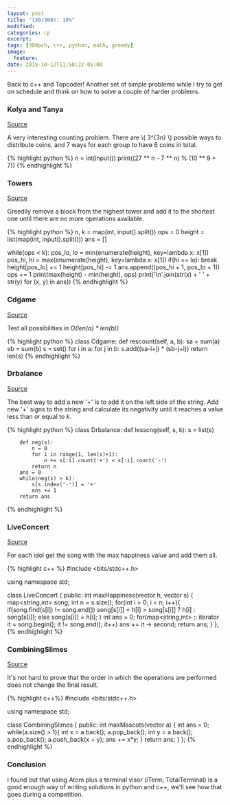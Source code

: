```yaml
---
layout: post
title: "(30/300): 10%"
modified:
categories: cp
excerpt:
tags: [300pch, c++, python, math, greedy]
image:
  feature:
date: 2015-10-12T11:58:32-05:00
---
```


Back to c++ and Topcoder! Another set of simple problems while I try to get on schedule and think on how to solve a couple of harder problems.

### Kolya and Tanya
[Source](http://codeforces.com/problemset/problem/584/B)

A very interesting counting problem. There are \\( 3^{3n} \\) possible ways to distribute coins, and 7 ways for each group to have 6 coins in total.

{% highlight python %}
n = int(input())
print((27 ** n - 7 ** n) % (10 ** 9 + 7))
{% endhighlight %}

### Towers
[Source](http://codeforces.com/problemset/problem/479/B)

Greedily remove a block from the highest tower and add it to the shortest one until there are no more operations available.

{% highlight python %}
n, k = map(int, input().split())
ops = 0
height = list(map(int, input().split()))
ans = []

while(ops < k):
    pos_lo, lo = min(enumerate(height), key=lambda x: x[1])
    pos_hi, hi = max(enumerate(height), key=lambda x: x[1])
    if(hi == lo):
        break
    height[pos_lo] += 1
    height[pos_hi] -= 1
    ans.append((pos_hi + 1, pos_lo + 1))
    ops += 1
print(max(height) - min(height), ops)
print('\n'.join(str(x) + ' ' + str(y) for (x, y) in ans))
{% endhighlight %}

### Cdgame
[Source](http://community.topcoder.com/stat?c=problem_statement&pm=14062&rd=16550)

Test all possibilities in *O(len(a) * len(b))*

{% highlight python %}
class Cdgame:
    def rescount(self, a, b):
        sa = sum(a)
        sb = sum(b)
        s = set()
        for i in a:
            for j in b:
                s.add((sa-i+j) * (sb-j+i))
        return len(s)
{% endhighlight %}

### Drbalance
[Source](http://community.topcoder.com/stat?c=problem_statement&rd=16550&pm=14060)

The best way to add a new '+' is to add it on the left side of the string. Add new '+' signs to the string and calculate its negativity until it reaches a value less than or equal to *k*.

{% highlight python %}
class Drbalance:
    def lesscng(self, s, k):
        s = list(s)

        def neg(s):
            n = 0
            for i in range(1, len(s)+1):
                n += s[:i].count('+') < s[:i].count('-')
            return n
        ans = 0
        while(neg(s) > k):
            s[s.index('-')] = '+'
            ans += 1
        return ans
{% endhighlight %}

### LiveConcert
[Source](http://community.topcoder.com/stat?c=problem_statement&pm=13948&rd=16549)

For each idol get the song with the max happiness value and add them all.

{% highlight c++ %}
#include <bits/stdc++.h>

using namespace std;

class LiveConcert {
public:
  int maxHappiness(vector <int> h, vector <string> s) {
    map<string,int> song;
    int n = s.size();
    for(int i = 0; i < n; i++){
      if(song.find(s[i]) != song.end())
        song[s[i]] = h[i] > song[s[i]] ? h[i] : song[s[i]];
      else song[s[i]] = h[i];
    }
    int ans = 0;
    for(map<string,int> :: iterator it = song.begin(); it != song.end(); it++)
      ans += it -> second;
    return ans;
  }
};
{% endhighlight %}

### CombiningSlimes
[Source](http://community.topcoder.com/stat?c=problem_statement&pm=13947&rd=16549)

It's not hard to prove that the order in which the operations are performed does not change the final result.

{% highlight c++%}
#include <bits/stdc++.h>

using namespace std;

class CombiningSlimes {
public:
  int maxMascots(vector <int> a) {
    int ans = 0;
    while(a.size() > 1){
      int x = a.back(); a.pop_back();
      int y = a.back(); a.pop_back();
      a.push_back(x + y);
      ans += x*y;
    }
    return ans;
  }
};
{% endhighlight %}

### Conclusion

I found out that using Atom plus a terminal visor (iTerm, TotalTerminal) is a good enough way of writing solutions in python and c++, we'll see how that goes during a competition.
